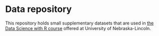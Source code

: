 # Data repository 

This repository holds small supplementary datasets that are used in [the Data Science with R course](https://tmieno2.github.io/Data-Science-with-R-Quarto/) offered at University of Nebraska-Lincoln. 